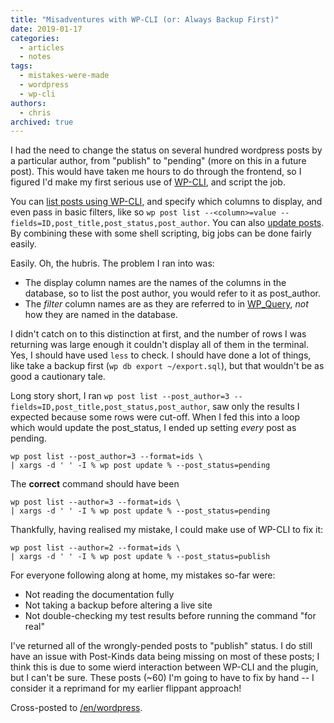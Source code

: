 ```yaml
---
title: "Misadventures with WP-CLI (or: Always Backup First)"
date: 2019-01-17
categories:
  - articles
  - notes
tags:
  - mistakes-were-made
  - wordpress
  - wp-cli
authors:
  - chris
archived: true
---
```


I had the need to change the status on several hundred wordpress posts by a particular author, from "publish" to "pending" (more on this in a future post). This would have taken me hours to do through the frontend, so I figured I'd make my first serious use of [WP-CLI](https://wp-cli.org/), and script the job.

You can [list posts using WP-CLI](https://developer.wordpress.org/cli/commands/post/list/), and specify which columns to display, and even pass in basic filters, like so `wp post list --<column>=value --fields=ID,post_title,post_status,post_author`. You can also [update posts](https://developer.wordpress.org/cli/commands/post/update/). By combining these with some shell scripting, big jobs can be done fairly easily.

Easily. Oh, the hubris. The problem I ran into was:

- The display column names are the names of the columns in the database, so to list the post author, you would refer to it as post_author.
- The _filter_ column names are as they are referred to in [WP_Query](https://codex.wordpress.org/Class_Reference/WP_Query), _not_ how they are named in the database.

I didn't catch on to this distinction at first, and the number of rows I was returning was large enough it couldn't display all of them in the terminal. Yes, I should have used `less` to check. I should have done a lot of things, like take a backup first (`wp db export ~/export.sql`), but that wouldn't be as good a cautionary tale.

Long story short, I ran `wp post list --post_author=3 --fields=ID,post_title,post_status,post_author`, saw only the results I expected because some rows were cut-off. When I fed this into a loop which would update the post_status, I ended up setting _every_ post as pending.

```
wp post list --post_author=3 --format=ids \
| xargs -d ' ' -I % wp post update % --post_status=pending
```

The **correct** command should have been

```
wp post list --author=3 --format=ids \
| xargs -d ' ' -I % wp post update % --post_status=pending
```

Thankfully, having realised my mistake, I could make use of WP-CLI to fix it:

```
wp post list --author=2 --format=ids \
| xargs -d ' ' -I % wp post update % --post_status=publish
```

For everyone following along at home, my mistakes so-far were:

- Not reading the documentation fully
- Not taking a backup before altering a live site
- Not double-checking my test results before running the command "for real"

I've returned all of the wrongly-pended posts to "publish" status. I do still have an issue with Post-Kinds data being missing on most of these posts; I think this is due to some wierd interaction between WP-CLI and the plugin, but I can't be sure. These posts (~60) I'm going to have to fix by hand -- I consider it a reprimand for my earlier flippant approach!

Cross-posted to [/en/wordpress](https://indieweb.xyz/en/wordpress).
